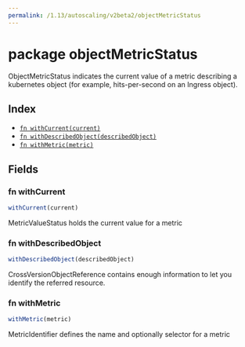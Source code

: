 ```yaml
---
permalink: /1.13/autoscaling/v2beta2/objectMetricStatus
---
```


# package objectMetricStatus

ObjectMetricStatus indicates the current value of a metric describing a kubernetes object (for example, hits-per-second on an Ingress object).

## Index

* [`fn withCurrent(current)`](#fn-withcurrent)
* [`fn withDescribedObject(describedObject)`](#fn-withdescribedobject)
* [`fn withMetric(metric)`](#fn-withmetric)

## Fields

### fn withCurrent

```ts
withCurrent(current)
```

MetricValueStatus holds the current value for a metric

### fn withDescribedObject

```ts
withDescribedObject(describedObject)
```

CrossVersionObjectReference contains enough information to let you identify the referred resource.

### fn withMetric

```ts
withMetric(metric)
```

MetricIdentifier defines the name and optionally selector for a metric